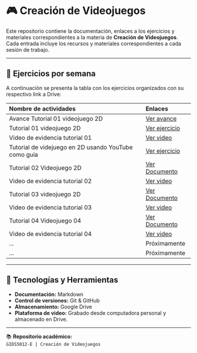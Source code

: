 # 🎮 Creación de Videojuegos

Este repositorio contiene la documentación, enlaces a los ejercicios y materiales correspondientes a la materia de **Creación de Videojuegos**.  
Cada entrada incluye los recursos y materiales correspondientes a cada sesión de trabajo.

---

## 📅 Ejercicios por semana

A continuación se presenta la tabla con los ejercicios organizados con su respectivo link a Drive:

| Nombre de actividades | Enlaces |
|:------|:--------|
| Avance Tutorial 01 videojuego 2D | [Ver avance](https://docs.google.com/document/d/1lE_o1--ypU9xKIXl7MDQ_towV8xINqYU/edit?usp=sharing&ouid=111679457598012237328&rtpof=true&sd=true) |
| Tutorial 01 videojuego 2D | [Ver ejercicio](https://drive.google.com/file/d/1AXFDXlzCRhtKPBxqvPNbSUm87nkoMaxF/view?usp=sharing) |
| Video de evidencia tutorial 01 | [Ver video](https://drive.google.com/file/d/1--1CaGnl0aAo9Rz3Y1XrA8KBNkU229Ub/view?usp=sharing) |
| Tutorial de videjuego en 2D usando YouTube como guía | [Ver ejercicio](https://drive.google.com/drive/folders/1WpfODu8CRNjJmktMPr5MFDBodRbOs6B6?usp=sharing) |
| Tutorial 02 Videojuego 2D | [Ver Documento](https://drive.google.com/file/d/1CkXBquRPZZcNu5IfcAr6NYLVaBHzvJxK/view?usp=sharing) |
| Video de evidencia tutorial 02 | [Ver video](https://drive.google.com/file/d/1rwR7B5HohSarLru7Qvfr4PEAqoITJnnj/view?usp=sharing) |
| Tutorial 03 videojuego 2D | [Ver Documento](https://drive.google.com/file/d/15UX0QcfK_a17OP7zkqWCRUamE_TgHkqj/view?usp=sharing) |
| Video de evidencia tutorial 03 | [Ver video](https://drive.google.com/file/d/1-fWMSIckipppwMtU-02lAwTGga5QUBC8/view?usp=sharing) |
| Tutorial 04 Videojuego 04 | [Ver Documento](https://drive.google.com/file/d/1ztIg11jYQcWfLnXJDyOKE_loTu4-G-7G/view?usp=sharing) |
| Video de evidencia tutorial 04 | [Ver video](https://drive.google.com/file/d/18AzJkgoiELEjk0WTEwsXO75As9VetDCV/view?usp=sharing) |
| ... | Próximamente |
| ... | Próximamente |

---

## 🧰 Tecnologías y Herramientas

- **Documentación:** Markdown  
- **Control de versiones:** Git & GitHub  
- **Almacenamiento:** Google Drive  
- **Plataforma de video:** Grabado desde computadora personal y almacenado en Drive. 

---

📚 **Repositorio académico:**  
`GIDS5012-E | Creación de Videojuegos`
